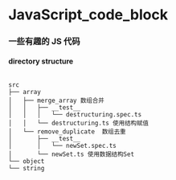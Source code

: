 <!--
 * @Author: HYzihong
 * @Date: 2021-04-02 16:04:41
 * @LastEditTime: 2021-04-02 16:48:27
 * @LastEditors: Please set LastEditors
 * @Description: README
 * @FilePath: /JavaScript_code_block/README.md
-->

# JavaScript_code_block

### 一些有趣的 JS 代码

#### directory structure

```shell

src
├── array
│   ├── merge_array 数组合并
│   │   ├── __test__
│   │   │   └── destructuring.spec.ts
│   │   └── destructuring.ts 使用结构赋值
│   └── remove_duplicate  数组去重
│       ├── __test__
│       │   └── newSet.spec.ts
│       └── newSet.ts 使用数据结构Set
└── object
└── string

```
